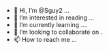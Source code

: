 - 👋 Hi, I’m @Sguy2 ...
- 👀 I’m interested in reading ...
- 🌱 I’m currently learning ....
- 💞️ I’m looking to collaborate on .
- 📫 How to reach me ...

<!---
Sguy2/Sguy2 is a ✨ special ✨ repository because its `README.md` (this file) appears on your GitHub profile.
You can click the Preview link to take a look at your changes.
--->
